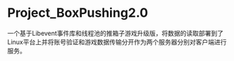 # Project_BoxPushing2.0
一个基于Libevent事件库和线程池的推箱子游戏升级版，将数据的读取部署到了Linux平台上并将账号验证和游戏数据传输分开作为两个服务器分别对客户端进行服务。
